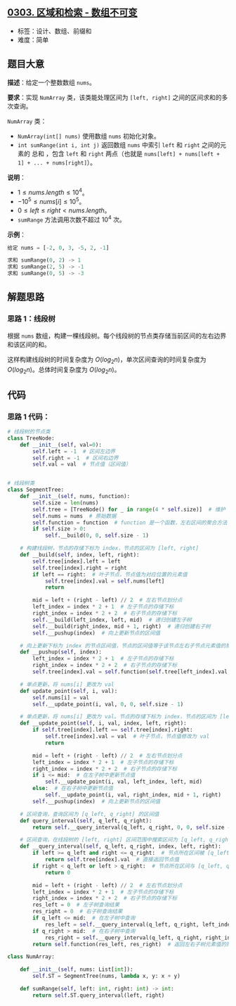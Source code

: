 ## [0303. 区域和检索 - 数组不可变](https://leetcode-cn.com/problems/range-sum-query-immutable/)

- 标签：设计、数组、前缀和
- 难度：简单

## 题目大意

**描述**：给定一个整数数组 `nums`。

**要求**：实现 `NumArray` 类，该类能处理区间为 `[left, right]` 之间的区间求和的多次查询。

`NumArray` 类：

- `NumArray(int[] nums)` 使用数组 `nums` 初始化对象。
- `int sumRange(int i, int j)` 返回数组 `nums` 中索引 `left` 和 `right` 之间的元素的 总和 ，包含 `left` 和 `right` 两点（也就是 `nums[left] + nums[left + 1] + ... + nums[right]`）。

**说明**：

- $1 \le nums.length \le 10^4$。
- $-10^5 \le nums[i] \le 10^5$。
- $0 \le left \le right < nums.length$。
- `sumRange` 方法调用次数不超过 $10^4$ 次。

**示例**：

```Python
给定 nums = [-2, 0, 3, -5, 2, -1]

求和 sumRange(0, 2) -> 1
求和 sumRange(2, 5) -> -1
求和 sumRange(0, 5) -> -3
```

## 解题思路

### 思路 1：线段树

根据 `nums` 数组，构建一棵线段树。每个线段树的节点类存储当前区间的左右边界和该区间的和。

这样构建线段树的时间复杂度为 $O(log_2n)$，单次区间查询的时间复杂度为 $O(log_2n)$。总体时间复杂度为 $O(log_2n)$。

## 代码

### 思路 1 代码：

```Python
# 线段树的节点类
class TreeNode:
    def __init__(self, val=0):
        self.left = -1  # 区间左边界
        self.right = -1  # 区间右边界
        self.val = val  # 节点值（区间值）


# 线段树类
class SegmentTree:
    def __init__(self, nums, function):
        self.size = len(nums)
        self.tree = [TreeNode() for _ in range(4 * self.size)]  # 维护 TreeNode 数组
        self.nums = nums  # 原始数据
        self.function = function  # function 是一个函数，左右区间的聚合方法
        if self.size > 0:
            self.__build(0, 0, self.size - 1)

    # 构建线段树，节点的存储下标为 index，节点的区间为 [left, right]
    def __build(self, index, left, right):
        self.tree[index].left = left
        self.tree[index].right = right
        if left == right:  # 叶子节点，节点值为对应位置的元素值
            self.tree[index].val = self.nums[left]
            return

        mid = left + (right - left) // 2  # 左右节点划分点
        left_index = index * 2 + 1  # 左子节点的存储下标
        right_index = index * 2 + 2  # 右子节点的存储下标
        self.__build(left_index, left, mid)  # 递归创建左子树
        self.__build(right_index, mid + 1, right)  # 递归创建右子树
        self.__pushup(index)  # 向上更新节点的区间值

    # 向上更新下标为 index 的节点区间值，节点的区间值等于该节点左右子节点元素值的聚合计算结果
    def __pushup(self, index):
        left_index = index * 2 + 1  # 左子节点的存储下标
        right_index = index * 2 + 2  # 右子节点的存储下标
        self.tree[index].val = self.function(self.tree[left_index].val, self.tree[right_index].val)

    # 单点更新，将 nums[i] 更改为 val
    def update_point(self, i, val):
        self.nums[i] = val
        self.__update_point(i, val, 0, 0, self.size - 1)

    # 单点更新，将 nums[i] 更改为 val。节点的存储下标为 index，节点的区间为 [left, right]
    def __update_point(self, i, val, index, left, right):
        if self.tree[index].left == self.tree[index].right:
            self.tree[index].val = val  # 叶子节点，节点值修改为 val
            return

        mid = left + (right - left) // 2  # 左右节点划分点
        left_index = index * 2 + 1  # 左子节点的存储下标
        right_index = index * 2 + 2  # 右子节点的存储下标
        if i <= mid:  # 在左子树中更新节点值
            self.__update_point(i, val, left_index, left, mid)
        else:  # 在右子树中更新节点值
            self.__update_point(i, val, right_index, mid + 1, right)
        self.__pushup(index)  # 向上更新节点的区间值

    # 区间查询，查询区间为 [q_left, q_right] 的区间值
    def query_interval(self, q_left, q_right):
        return self.__query_interval(q_left, q_right, 0, 0, self.size - 1)

    # 区间查询，在线段树的 [left, right] 区间范围中搜索区间为 [q_left, q_right] 的区间值
    def __query_interval(self, q_left, q_right, index, left, right):
        if left >= q_left and right <= q_right:  # 节点所在区间被 [q_left, q_right] 所覆盖
            return self.tree[index].val  # 直接返回节点值
        if right < q_left or left > q_right:  # 节点所在区间与 [q_left, q_right] 无关
            return 0

        mid = left + (right - left) // 2  # 左右节点划分点
        left_index = index * 2 + 1  # 左子节点的存储下标
        right_index = index * 2 + 2  # 右子节点的存储下标
        res_left = 0  # 左子树查询结果
        res_right = 0  # 右子树查询结果
        if q_left <= mid:  # 在左子树中查询
            res_left = self.__query_interval(q_left, q_right, left_index, left, mid)
        if q_right > mid:  # 在右子树中查询
            res_right = self.__query_interval(q_left, q_right, right_index, mid + 1, right)
        return self.function(res_left, res_right)  # 返回左右子树元素值的聚合计算结果

class NumArray:

    def __init__(self, nums: List[int]):
        self.ST = SegmentTree(nums, lambda x, y: x + y)

    def sumRange(self, left: int, right: int) -> int:
        return self.ST.query_interval(left, right)
```


